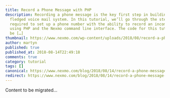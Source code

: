 ```yaml
---
title: Record a Phone Message with PHP
description: Recording a phone message is the key first step in building a fully
  fledged voice mail system. In this tutorial, we’ll go through the steps
  required to set up a phone number with the ability to record an incoming call
  using PHP and the Nexmo command line interface. The code for this tutorial can
  be […]
thumbnail: https://www.nexmo.com/wp-content/uploads/2018/08/record-a-phone-message.png
author: martyn
published: true
published_at: 2018-08-14T22:49:18
comments: true
category: tutorial
tags: []
canonical: https://www.nexmo.com/blog/2018/08/14/record-a-phone-message-with-php-dr
redirect: https://www.nexmo.com/blog/2018/08/14/record-a-phone-message-with-php-dr
---
```

Content to be migrated...
